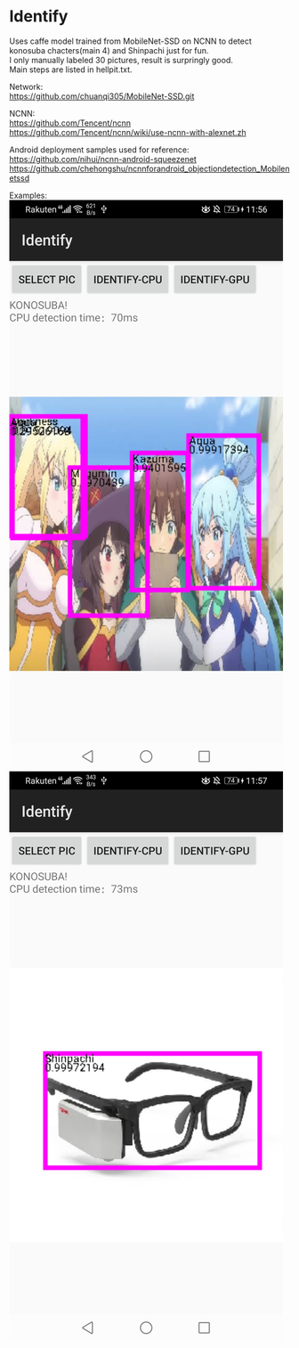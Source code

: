 # Identify
Uses caffe model trained from MobileNet-SSD on NCNN to detect konosuba chacters(main 4) and Shinpachi just for fun.   
I only manually labeled 30 pictures, result is surpringly good.  
Main steps are listed in hellpit.txt.   

Network:    
https://github.com/chuanqi305/MobileNet-SSD.git   

NCNN:    
https://github.com/Tencent/ncnn   
https://github.com/Tencent/ncnn/wiki/use-ncnn-with-alexnet.zh   

Android deployment samples used for reference:     
https://github.com/nihui/ncnn-android-squeezenet     
https://github.com/chehongshu/ncnnforandroid_objectiondetection_Mobilenetssd    

Examples:  
![Alt text](2.jpg?raw=true)    
![Alt text](3.jpg?raw=true)  
